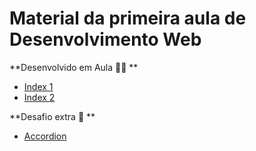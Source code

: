 # Material da primeira aula de Desenvolvimento Web

**Desenvolvido em Aula 👩‍🏫 **

- [Index 1](index.php)
- [Index 2](index2.php)


**Desafio extra 🦾 **

- [Accordion](Desafio.php)
